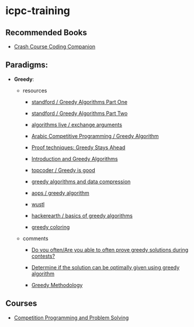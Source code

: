 # icpc-training

## Recommended Books

- [Crash Course Coding Companion](https://ucbd43bb232cffabee0a4567eba4.previews.dropboxusercontent.com/p/pdf/AAkywEParbod9WXhPVQVsPp3MVTKs3Mnfblb2iYV8g53Yc6bnuOTABJufktgQXz82W-_oe51wDVzBJgrbzv9QWkt4pAxRxk4OtNSh3muUGK-8GFpVhGS-ir1s1fTN75fSFOl-EocLlBOnxHKSiIA2sbBGiHv9pjC9mtakNuXyMBHViXHS6lzYSYMMtVyb8QWHvMgQbppHPnsEZ55r4jpnGMpmJLQh34mu_06d8bujS5Mr0bCb35nbQCAQxBbSLPvUbSlusOs-x3SwDrd7YNWc_WD9N9prxXDTbnHO707dU8ZaCEZUdDm527etJVJsLoyLgyNEt9jHD14rImDep5BMEItmMRHlqnCV4ffv5aRe8WU0QqHadxlh14ki301JmCBsa0f3wy6hj8LSgAKXBbkOcUs/p.pdf)


## Paradigms:

- **Greedy**:

	- resources
	
		- [standford / Greedy Algorithms Part One](https://web.stanford.edu/class/archive/cs/cs161/cs161.1138/lectures/13/Small13.pdf)

		- [standford / Greedy Algorithms Part Two](http://web.stanford.edu/class/archive/cs/cs161/cs161.1138/lectures/14/Small14.pdf)
		
		- [algorithms live / exchange arguments](https://www.youtube.com/watch?v=Oq1seKJvfQU)

		- [Arabic Competitive Programming / Greedy Algorithm](https://www.youtube.com/watch?v=iXxP_liQklk&list=PLPt2dINI2MIbJYBTHmRuZuGLIP5PnkzMH&index=1)
	
		- [Proof techniques: Greedy Stays Ahead](http://www.cs.cornell.edu/courses/cs482/2003su/handouts/greedy_ahead.pdf)

		- [Introduction and Greedy Algorithms](http://pages.cs.wisc.edu/~shuchi/courses/787-F09/scribe-notes/lec1.pdf)

		- [topcoder / Greedy is good](https://www.topcoder.com/community/competitive-programming/tutorials/greedy-is-good/)

		- [greedy algorithms and data compression](https://www.cs.upc.edu/~mjserna/docencia/grauA/T19/Greedyfib.pdf)
	
		- [aops / greedy algorithm](https://artofproblemsolving.com/wiki/index.php/Greedy_algorithm)

		- [wustl](https://www.cse.wustl.edu/~sg/CSE441_FL04/practice.html)

		- [hackerearth / basics of greedy algorithms](https://www.hackerearth.com/practice/algorithms/greedy/basics-of-greedy-algorithms/practice-problems/)
	
		- [greedy coloring](https://en.wikipedia.org/wiki/Greedy_coloring)

	- comments	

		- [Do you often/Are you able to often prove greedy solutions during contests?](https://codeforces.com/blog/entry/56652)

		- [Determine if the solution can be optimally given using greedy algorithm](https://stackoverflow.com/questions/11522834/determine-if-the-solution-can-be-optimally-given-using-greedy-algorithm)

		- [Greedy Methodology](https://www.cse.wustl.edu/~sg/CSE441_FL04/greedy-methodology.pdf)


## Courses

- [Competition Programming and Problem Solving](https://contest.cs.cmu.edu/295/f17/)

